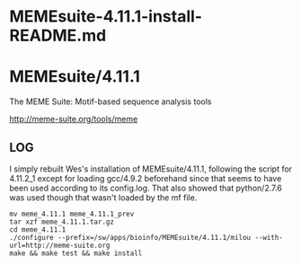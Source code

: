 # MEMEsuite-4.11.1-install-README.md

MEMEsuite/4.11.1
==================

The MEME Suite: Motif-based sequence analysis tools


<http://meme-suite.org/tools/meme>


LOG
---

I simply rebuilt Wes's installation of MEMEsuite/4.11.1, following the script
for 4.11.2_1 except for loading gcc/4.9.2 beforehand since that seems to have
been used according to its config.log.  That also showed that python/2.7.6 was
used though that wasn't loaded by the mf file.

    mv meme_4.11.1 meme_4.11.1_prev
    tar xzf meme_4.11.1.tar.gz 
    cd meme_4.11.1
    ./configure --prefix=/sw/apps/bioinfo/MEMEsuite/4.11.1/milou --with-url=http://meme-suite.org
    make && make test && make install
